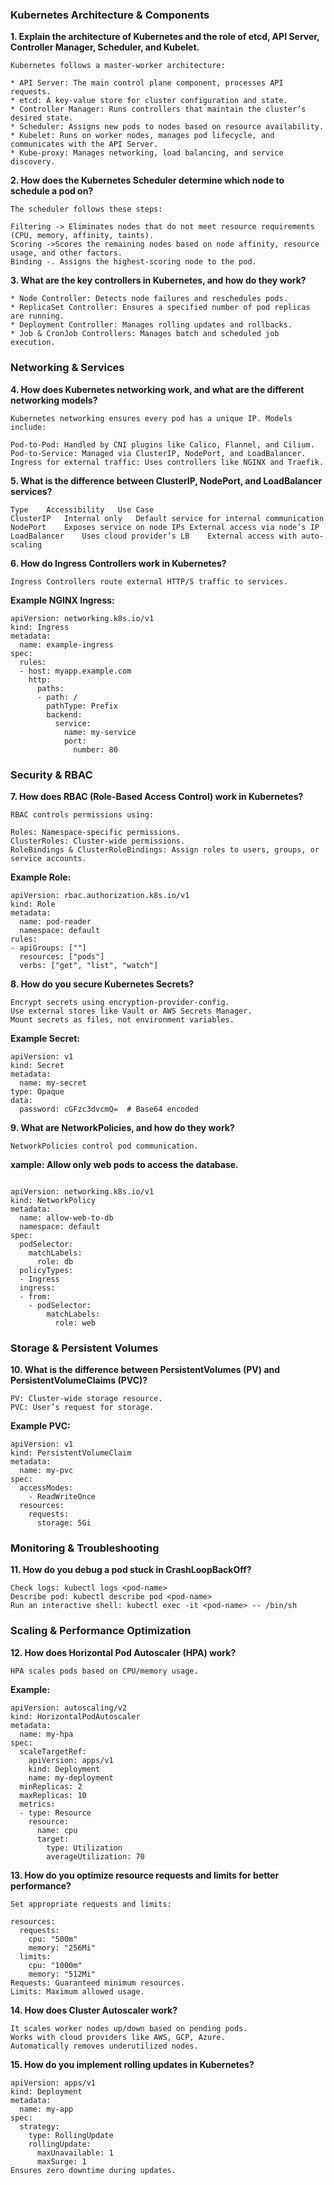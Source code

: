 ### Kubernetes Architecture & Components
**1. Explain the architecture of Kubernetes and the role of etcd, API Server, Controller Manager, Scheduler, and Kubelet.**
```
Kubernetes follows a master-worker architecture:

* API Server: The main control plane component, processes API requests.
* etcd: A key-value store for cluster configuration and state.
* Controller Manager: Runs controllers that maintain the cluster’s desired state.
* Scheduler: Assigns new pods to nodes based on resource availability.
* Kubelet: Runs on worker nodes, manages pod lifecycle, and communicates with the API Server.
* Kube-proxy: Manages networking, load balancing, and service discovery.
```
**2. How does the Kubernetes Scheduler determine which node to schedule a pod on?**
```
The scheduler follows these steps:

Filtering -> Eliminates nodes that do not meet resource requirements (CPU, memory, affinity, taints).
Scoring ->Scores the remaining nodes based on node affinity, resource usage, and other factors.
Binding -. Assigns the highest-scoring node to the pod.
```
**3. What are the key controllers in Kubernetes, and how do they work?**
```
* Node Controller: Detects node failures and reschedules pods.
* ReplicaSet Controller: Ensures a specified number of pod replicas are running.
* Deployment Controller: Manages rolling updates and rollbacks.
* Job & CronJob Controllers: Manages batch and scheduled job execution.
```
### Networking & Services
**4. How does Kubernetes networking work, and what are the different networking models?**
```
Kubernetes networking ensures every pod has a unique IP. Models include:

Pod-to-Pod: Handled by CNI plugins like Calico, Flannel, and Cilium.
Pod-to-Service: Managed via ClusterIP, NodePort, and LoadBalancer.
Ingress for external traffic: Uses controllers like NGINX and Traefik.
```
**5. What is the difference between ClusterIP, NodePort, and LoadBalancer services?**
```
Type	Accessibility	Use Case
ClusterIP	Internal only	Default service for internal communication
NodePort	Exposes service on node IPs	External access via node’s IP
LoadBalancer	Uses cloud provider’s LB	External access with auto-scaling
```
**6. How do Ingress Controllers work in Kubernetes?**
```
Ingress Controllers route external HTTP/S traffic to services.
```
**Example NGINX Ingress:**
```
apiVersion: networking.k8s.io/v1
kind: Ingress
metadata:
  name: example-ingress
spec:
  rules:
  - host: myapp.example.com
    http:
      paths:
      - path: /
        pathType: Prefix
        backend:
          service:
            name: my-service
            port:
              number: 80
```
### Security & RBAC
**7. How does RBAC (Role-Based Access Control) work in Kubernetes?**
```
RBAC controls permissions using:

Roles: Namespace-specific permissions.
ClusterRoles: Cluster-wide permissions.
RoleBindings & ClusterRoleBindings: Assign roles to users, groups, or service accounts.
```

**Example Role:**
```
apiVersion: rbac.authorization.k8s.io/v1
kind: Role
metadata:
  name: pod-reader
  namespace: default
rules:
- apiGroups: [""]
  resources: ["pods"]
  verbs: ["get", "list", "watch"]
```
**8. How do you secure Kubernetes Secrets?**
```
Encrypt secrets using encryption-provider-config.
Use external stores like Vault or AWS Secrets Manager.
Mount secrets as files, not environment variables.
```
**Example Secret:**
```
apiVersion: v1
kind: Secret
metadata:
  name: my-secret
type: Opaque
data:
  password: cGFzc3dvcmQ=  # Base64 encoded
```
**9. What are NetworkPolicies, and how do they work?**
```
NetworkPolicies control pod communication.
```

**xample: Allow only web pods to access the database.**
```

apiVersion: networking.k8s.io/v1
kind: NetworkPolicy
metadata:
  name: allow-web-to-db
  namespace: default
spec:
  podSelector:
    matchLabels:
      role: db
  policyTypes:
  - Ingress
  ingress:
  - from:
    - podSelector:
        matchLabels:
          role: web
```
### Storage & Persistent Volumes
**10. What is the difference between PersistentVolumes (PV) and PersistentVolumeClaims (PVC)?**
```
PV: Cluster-wide storage resource.
PVC: User’s request for storage.
```
**Example PVC:**
```
apiVersion: v1
kind: PersistentVolumeClaim
metadata:
  name: my-pvc
spec:
  accessModes:
    - ReadWriteOnce
  resources:
    requests:
      storage: 5Gi
```
### Monitoring & Troubleshooting
**11. How do you debug a pod stuck in CrashLoopBackOff?**
```
Check logs: kubectl logs <pod-name>
Describe pod: kubectl describe pod <pod-name>
Run an interactive shell: kubectl exec -it <pod-name> -- /bin/sh
```
### Scaling & Performance Optimization
**12. How does Horizontal Pod Autoscaler (HPA) work?**
```
HPA scales pods based on CPU/memory usage.
```
**Example:**
```
apiVersion: autoscaling/v2
kind: HorizontalPodAutoscaler
metadata:
  name: my-hpa
spec:
  scaleTargetRef:
    apiVersion: apps/v1
    kind: Deployment
    name: my-deployment
  minReplicas: 2
  maxReplicas: 10
  metrics:
  - type: Resource
    resource:
      name: cpu
      target:
        type: Utilization
        averageUtilization: 70
```
**13. How do you optimize resource requests and limits for better performance?**
```
Set appropriate requests and limits:
```
```
resources:
  requests:
    cpu: "500m"
    memory: "256Mi"
  limits:
    cpu: "1000m"
    memory: "512Mi"
Requests: Guaranteed minimum resources.
Limits: Maximum allowed usage.
```
**14. How does Cluster Autoscaler work?**
```
It scales worker nodes up/down based on pending pods.
Works with cloud providers like AWS, GCP, Azure.
Automatically removes underutilized nodes.
```
**15. How do you implement rolling updates in Kubernetes?**
```
apiVersion: apps/v1
kind: Deployment
metadata:
  name: my-app
spec:
  strategy:
    type: RollingUpdate
    rollingUpdate:
      maxUnavailable: 1
      maxSurge: 1
Ensures zero downtime during updates.
```
